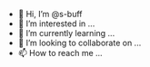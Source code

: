 - 👋 Hi, I’m @s-buff
- 👀 I’m interested in ...
- 🌱 I’m currently learning ...
- 💞️ I’m looking to collaborate on ...
- 📫 How to reach me ...

<!---
s-buff/s-buff is a ✨ special ✨ repository because its `README.md` (this file) appears on your GitHub profile.
You can click the Preview link to take a look at your changes.
--->

